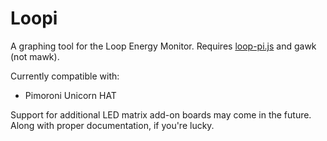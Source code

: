 Loopi
=====

A graphing tool for the Loop Energy Monitor. Requires [loop-pi.js](https://github.com/marcosscriven/loop)
and gawk (not mawk).

Currently compatible with:
* Pimoroni Unicorn HAT

Support for additional LED matrix add-on boards may come in the future. Along with proper
documentation, if you're lucky.
